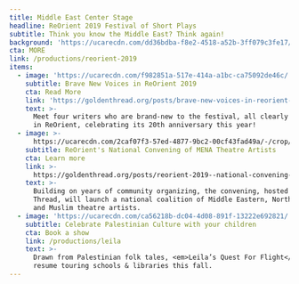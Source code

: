 ```yaml
---
title: Middle East Center Stage
headline: ReOrient 2019 Festival of Short Plays
subtitle: Think you know the Middle East? Think again!
background: 'https://ucarecdn.com/dd36bdba-f8e2-4518-a52b-3ff079c3fe17/'
cta: MORE
link: /productions/reorient-2019
items:
  - image: 'https://ucarecdn.com/f982851a-517e-414a-a1bc-ca75092de46c/'
    subtitle: Brave New Voices in ReOrient 2019
    cta: Read More
    link: 'https://goldenthread.org/posts/brave-new-voices-in-reorient-2019/'
    text: >-
      Meet four writers who are brand-new to the festival, all clearly at home
      in ReOrient, celebrating its 20th anniversary this year!
  - image: >-
      https://ucarecdn.com/2caf07f3-57ed-4877-9bc2-00cf43fad49a/-/crop/591x304/0,91/-/preview/
    subtitle: ReOrient's National Convening of MENA Theatre Artists
    cta: Learn more
    link: >-
      https://goldenthread.org/posts/reorient-2019--national-convening-of-mena-theatre-artists/
    text: >-
      Building on years of community organizing, the convening, hosted by Golden
      Thread, will launch a national coalition of Middle Eastern, North African
      and Muslim theatre artists.
  - image: 'https://ucarecdn.com/ca56218b-dc04-4d08-891f-13222e692821/'
    subtitle: Celebrate Palestinian Culture with your children
    cta: Book a show
    link: /productions/leila
    text: >-
      Drawn from Palestinian folk tales, <em>Leila’s Quest For Flight</em> will
      resume touring schools & libraries this fall.
---
```


